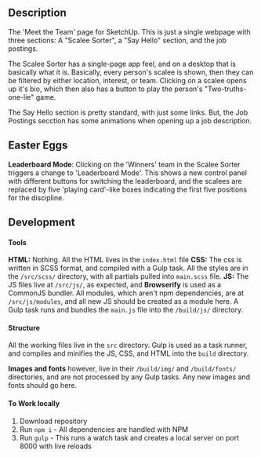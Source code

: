 
## Description
The 'Meet the Team' page for SketchUp. 
This is just a single webpage with three sections: A "Scalee Sorter", a "Say Hello" section, and the job postings.

The Scalee Sorter has a single-page app feel, and on a desktop that is basically what it is. Basically, every person's scalee is shown, then they can be filtered by either location, interest, or team.  Clicking on a scalee opens up it's bio, which then also has a button to play the person's "Two-truths-one-lie" game.

The Say Hello section is pretty standard, with just some links. But, the Job Postings secction has some animations when opening up a job description.


## Easter Eggs
**Leaderboard Mode**: Clicking on the 'Winners' team in the Scalee Sorter triggers a change to 'Leaderboard Mode'. This shows a new control panel with different buttons for switching the leaderboard, and the scalees are replaced by five 'playing card'-like boxes indicating the first five positions for the discipline.


## Development
#### Tools
**HTML:** Nothing. All the HTML lives in the `index.html` file
**CSS:** The css is written in SCSS format, and compiled with a Gulp task. All the styles are in the `/src/scss/` directory, with all partials pulled into `main.scss` file.
**JS:** The JS files live at `/src/js/`, as expected, and **Browserify** is used as a CommonJS bundler. All modules, which aren't npm dependencies, are at `/src/js/modules`, and all new JS should be created as a module here. A Gulp task runs and bundles the `main.js` file into the `/build/js/` directory.


#### Structure
All the working files live in the `src` directory.  Gulp is used as a task runner, and compiles and minifies the JS, CSS, and HTML into the `build` directory.

**Images and fonts** however, live in their `/build/img/` and `/build/fonts/` directories, and are not processed by any Gulp tasks. Any new images and fonts should go here.

#### To Work locally
1. Download repository
2. Run `npm i` - All dependencies are handled with NPM
3. Run `gulp` - This runs a watch task and creates a local server on port 8000 with live reloads